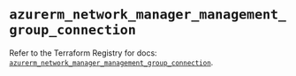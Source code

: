 # `azurerm_network_manager_management_group_connection`

Refer to the Terraform Registry for docs: [`azurerm_network_manager_management_group_connection`](https://registry.terraform.io/providers/hashicorp/azurerm/4.9.0/docs/resources/network_manager_management_group_connection).
